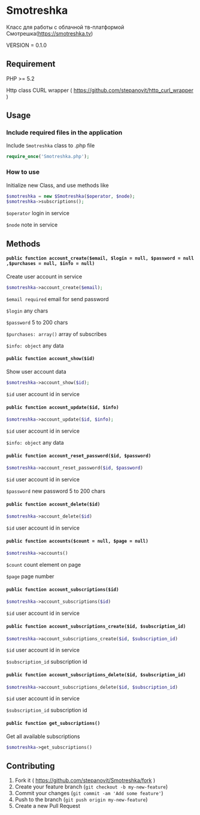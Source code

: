 # Smotreshka
Класс для работы с облачной тв-платформой Смотрешка(https://smotreshka.tv)

VERSION = 0.1.0

## Requirement
PHP >= 5.2

Http class CURL wrapper ( https://github.com/stepanovit/http_curl_wrapper )

## Usage
### Include required files in the application

Include `Smotreshka` class to .php file

```php
require_once('Smotreshka.php');
```

### How to use
Initialize new Class, and use methods like

```php
$smotreshka = new $Smotreshka($operator, $node);
$smotreshka->subscriptions();
```

`$operator` login in service

`$node` note in service

## Methods
#### `public function account_create($email, $login = null, $password = null ,$purchases = null, $info = null)`
Create user account in service

```php
$smotreshka->account_create($email);
```
`$email required` email for send password

`$login` any chars

`$password` 5 to 200 chars

`$purchases: array()` array of subscribes

`$info: object` any data


#### `public function account_show($id)`
Show user account data

```php
$smotreshka->account_show($id);
```
`$id` user account id in service


#### `public function account_update($id, $info)`
```php
$smotreshka->account_update($id, $info);
```
`$id` user account id in service

`$info: object` any data


#### `public function account_reset_password($id, $password)`
```php
$smotreshka->account_reset_password($id, $password)
```
`$id` user account id in service

`$password` new password 5 to 200 chars


#### `public function account_delete($id)`
```php
$smotreshka->account_delete($id)
```
`$id` user account id in service


#### `public function accounts($count = null, $page = null)`
```php
$smotreshka->accounts()
```
`$count` count element on page

`$page` page number


#### `public function account_subscriptions($id)`
```php
$smotreshka->account_subscriptions($id)
```
`$id` user account id in service


#### `public function account_subscriptions_create($id, $subscription_id)`
```php
$smotreshka->account_subscriptions_create($id, $subscription_id)
```
`$id` user account id in service

`$subscription_id` subscription id


#### `public function account_subscriptions_delete($id, $subscription_id)`
```php
$smotreshka->account_subscriptions_delete($id, $subscription_id)
```
`$id` user account id in service

`$subscription_id` subscription id


#### `public function get_subscriptions()`
Get all available subscriptions
```php
$smotreshka->get_subscriptions()
```

## Contributing
1. Fork it ( https://github.com/stepanovit/Smotreshka/fork )
2. Create your feature branch (`git checkout -b my-new-feature`)
3. Commit your changes (`git commit -am 'Add some feature'`)
4. Push to the branch (`git push origin my-new-feature`)
5. Create a new Pull Request